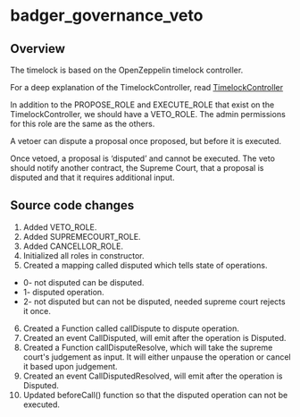 # badger_governance_veto

## Overview 

The timelock is based on the OpenZeppelin timelock controller.

For a deep explanation of the TimelockController, read [TimelockController](https://docs.openzeppelin.com/contracts/4.x/api/governance#TimelockController)

In addition to the PROPOSE_ROLE and EXECUTE_ROLE that exist on the TimelockController, we should have a VETO_ROLE. The admin permissions for this role are the same as the others.

A vetoer can dispute a proposal once proposed, but before it is executed.

Once vetoed, a proposal is ‘disputed’ and cannot be executed. The veto should notify another contract, the Supreme Court, that a proposal is disputed and that it requires additional input.

## Source code changes
 1. Added VETO_ROLE.
 2. Added SUPREMECOURT_ROLE.
 3. Added CANCELLOR_ROLE.
 4. Initialized all roles in constructor.
 5. Created a mapping called disputed which tells state of operations.
 * 0- not disputed can be disputed.
 * 1- disputed operation.
 * 2- not disputed but can not be disputed, needed supreme court rejects it once.
 6. Created a Function called callDispute to dispute operation.
 7. Created an event CallDisputed, will emit after the operation is Disputed.
 8. Created a Function callDisputeResolve, which will take the supreme court's judgement as input. It will either unpause the operation or cancel it based upon judgement.
 9. Created an event CallDisputedResolved, will emit after the operation is Disputed.
 10. Updated beforeCall() function so that the disputed operation can not be executed. 
